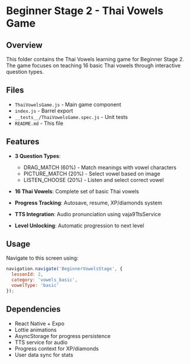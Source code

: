 # Beginner Stage 2 - Thai Vowels Game

## Overview
This folder contains the Thai Vowels learning game for Beginner Stage 2. The game focuses on teaching 16 basic Thai vowels through interactive question types.

## Files
- `ThaiVowelsGame.js` - Main game component
- `index.js` - Barrel export
- `__tests__/ThaiVowelsGame.spec.js` - Unit tests
- `README.md` - This file

## Features
- **3 Question Types**:
  - DRAG_MATCH (60%) - Match meanings with vowel characters
  - PICTURE_MATCH (20%) - Select vowel based on image
  - LISTEN_CHOOSE (20%) - Listen and select correct vowel

- **16 Thai Vowels**: Complete set of basic Thai vowels
- **Progress Tracking**: Autosave, resume, XP/diamonds system
- **TTS Integration**: Audio pronunciation using vaja9TtsService
- **Level Unlocking**: Automatic progression to next level

## Usage
Navigate to this screen using:
```javascript
navigation.navigate('BeginnerVowelsStage', {
  lessonId: 2,
  category: 'vowels_basic',
  vowelType: 'basic'
});
```

## Dependencies
- React Native + Expo
- Lottie animations
- AsyncStorage for progress persistence
- TTS service for audio
- Progress context for XP/diamonds
- User data sync for stats
